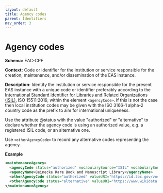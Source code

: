 ```yaml
---
layout: default
title: Agency codes
parent: Identifiers
nav_order: 3
---
```


# Agency codes

**Schema:** 
EAC-CPF

**Context:** 
Code or identifier for the institution or service responsible for the creation, maintenance, and/or dissemination of the EAS instance.

**Description:** 
Identify the institution or service responsible for the present EAS instance with a unique code or identifier preferably according to the [International Standard Identifier for Libraries and Related Organizations (ISIL)](https://www.iso.org/standard/77849.html), ISO 15511:2019, within the element `<agencyCode>`. If this is not the case then local institution codes may be given with the ISO 3166-1 alpha-2 country code as the prefix to aim for international uniqueness.

Use the attribute @status with the value "authorized" or "alternative" to declare whether the agency code is using an authorized value, e.g. a registered ISIL code, or an alternative one.

Use `<otherAgencyCode>` to record any alternative codes representing the agency.

**Example** 
```xml
<maintenanceAgency>
  <agencyCode status="authorized" vocabularySource="ISIL" vocabularySourceURI="http://id.loc.gov/vocabulary/identifiers/isil">US-ctybr</agencyCode>
  <agencyName>Beinecke Rare Book and Manuscript Library</agencyName>
  <otherAgencyCode status="authorized" valueURI="https://id.loc.gov/vocabulary/organizations/ctybr" vocabularySource="MARC Code List for Organizations" vocabularySourceURI="https://www.loc.gov/marc/organizations/">CtY-BR</otherAgencyCode>
  <otherAgencyCode status="alternative" valueURI="https://www.wikidata.org/wiki/Q814779" vocabularySource="Wikidata" vocabularySourceURI="https://www.wikidata.org/"> Q814779</otherAgencyCode>
</maintenanceAgency>
```
